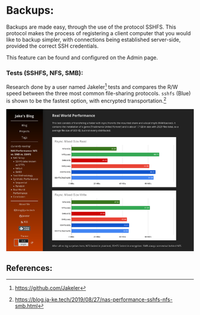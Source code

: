 # Backups:
Backups are made easy, through the use of the protocol SSHFS. This protocol makes the process of registering a client computer that you would like to backup simpler, with connections being established server-side, provided the correct SSH credentials.

This feature can be found and configured on the Admin page.

### Tests (SSHFS, NFS, SMB):
Research done by a user named Jakeler[^1] tests and compares the R/W speed between the three most common file-sharing protocols. `sshfs` (Blue) is shown to be the fastest option, with encrypted transportation.[^2] 

![](https://github.com/allenc125789/TurtleNAS/blob/main/extra/Screenshot%20from%202024-04-02%2023-37-15.png)

## References:
[^1]: https://github.com/Jakeler
[^2]: https://blog.ja-ke.tech/2019/08/27/nas-performance-sshfs-nfs-smb.html
